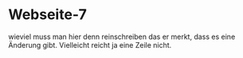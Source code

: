 # Webseite-7
wieviel muss man hier denn reinschreiben das er merkt, dass es eine Änderung gibt.
Vielleicht reicht ja eine Zeile nicht.